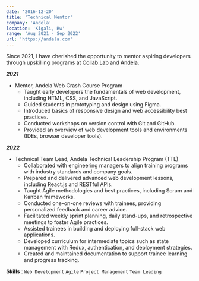 ```yaml
---
date: '2016-12-20'
title: 'Technical Mentor'
company: 'Andela'
location: 'Kigali, Rw'
range: 'Aug 2021 - Sep 2022'
url: 'https://andela.com'
---
```


Since 2021, I have cherished the opportunity to mentor aspiring developers through upskilling programs at [Collab Lab](https://the-collab-lab.codes/) and [Andela](https://www.andela.com/).

**_2021_**

- Mentor, Andela Web Crash Course Program
  - Taught early developers the fundamentals of web development, including HTML, CSS, and JavaScript.
  - Guided students in prototyping and design using Figma.
  - Introduced basics of responsive design and web accessibility best practices.
  - Conducted workshops on version control with Git and GitHub.
  - Provided an overview of web development tools and environments (IDEs, browser developer tools).

**_2022_**

- Technical Team Lead, Andela Technical Leadership Program (TTL)
  - Collaborated with engineering managers to align training programs with industry standards and company goals.
  - Prepared and delivered advanced web development lessons, including React.js and RESTful APIs.
  - Taught Agile methodologies and best practices, including Scrum and Kanban frameworks.
  - Conducted one-on-one reviews with trainees, providing personalized feedback and career advice.
  - Facilitated weekly sprint planning, daily stand-ups, and retrospective meetings to foster Agile practices.
  - Assisted trainees in building and deploying full-stack web applications.
  - Developed curriculum for intermediate topics such as state management with Redux, authentication, and deployment strategies.
  - Created and maintained documentation to support trainee learning and progress tracking.

**Skills** : `Web Development` `Agile` `Project Management` `Team Leading`
